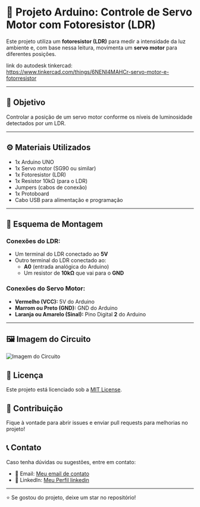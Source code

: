# 🚦 Projeto Arduino: Controle de Servo Motor com Fotoresistor (LDR)

Este projeto utiliza um **fotoresistor (LDR)** para medir a intensidade da luz ambiente e, com base nessa leitura, movimenta um **servo motor** para diferentes posições.

link do autodesk tinkercad: https://www.tinkercad.com/things/6NENI4MAHCr-servo-motor-e-fotorresistor

---

## 🎯 Objetivo

Controlar a posição de um servo motor conforme os níveis de luminosidade detectados por um LDR.

---

## ⚙️ Materiais Utilizados

- 1x Arduino UNO
- 1x Servo motor (SG90 ou similar)
- 1x Fotoresistor (LDR)
- 1x Resistor 10kΩ (para o LDR)
- Jumpers (cabos de conexão)
- 1x Protoboard
- Cabo USB para alimentação e programação

---

## 🔌 Esquema de Montagem

### Conexões do LDR:
- Um terminal do LDR conectado ao **5V**
- Outro terminal do LDR conectado ao:
  - **A0** (entrada analógica do Arduino)
  - Um resistor de **10kΩ** que vai para o **GND**

### Conexões do Servo Motor:
- **Vermelho (VCC):** 5V do Arduino  
- **Marrom ou Preto (GND):** GND do Arduino  
- **Laranja ou Amarelo (Sinal):** Pino Digital **2** do Arduino

---

## 🖼️ Imagem do Circuito

![Imagem do Circuito](caminho/para/sua/imagem.png)


<h2>📄 Licença</h2>
<p>Este projeto está licenciado sob a <a href="LICENSE">MIT License</a>.</p>
    
<h2>🤝 Contribuição</h2>
<p>Fique à vontade para abrir issues e enviar pull requests para melhorias no projeto!</p>
    
<h2>📞 Contato</h2>
<p>Caso tenha dúvidas ou sugestões, entre em contato:</p>
<ul>
    <li>📧 Email: <a href="mailto:santossilvahenrygabriel58@gmail.com">Meu email de contato</a></li>
    <li>🔗 LinkedIn: <a href="www.linkedin.com/in/henry-gabriel-santos-silva-6ba776209">Meu Perfil linkedin</a></li>
</ul>
    
<hr>
    
<p>⭐ Se gostou do projeto, deixe um star no repositório!</p>
